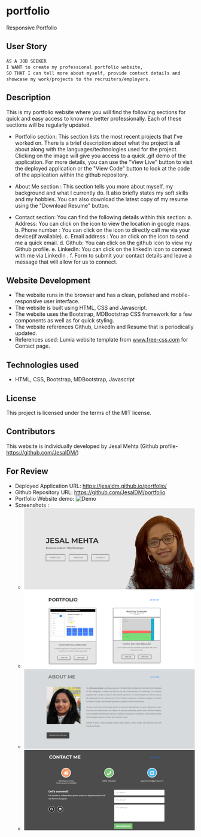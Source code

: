 # portfolio
Responsive Portfolio

## User Story

```
AS A JOB SEEKER
I WANT to create my professional portfolio website,
SO THAT I can tell more about myself, provide contact details and showcase my work/projects to the recruiters/employers.

```

## Description

This is my portfolio website where you will find the following sections for quick and easy access to know me better professionally. Each of these sections will be regularly updated.

 - Portfolio section: This section lists the most recent projects that I've worked on. There is a brief description about what the project is all about along with the languages/technologies used for the project. Clicking on the image will give you access to a quick .gif demo of the application. For more details, you can use the "View Live" button to visit the deployed application or the "View Code" button to look at the code of the application within the github repository.

- About Me section : This section tells you more about myself, my background and what I currently do. It also briefly  states my soft skills and my hobbies. You can also download the latest copy of my resume using the "Download Resume" button.

 - Contact section: You can find the following details within this section:
    a. Address: You can click on the icon to view the location in google maps.
    b. Phone number : You can click on the icon to directly call me via your device(if available).
    c. Email address : You an click on the icon to send me a quick email.
    d. Github: You can click on the github icon to view my Github profile.
    e. LinkedIn: You can click on the linkedIn icon to connect with me via LinkedIn .
    f. Form to submit your contact details and leave a message that will allow for us to connect.


## Website Development
- The website runs in the browser and has a clean, polished and mobile-responsive user interface.
- The website is built using HTML, CSS and Javascript.
- The website uses the Bootstrap, MDBootstrap CSS framework for a few components as well as for quick styling.
- The website references Github, LinkedIn and Resume that is periodically updated. 
- References used: Lumia website template from www.free-css.com for Contact page.

## Technologies used
-  HTML, CSS, Bootstrap, MDBootstrap, Javascript

## License
This project is licensed under the terms of the MIT license.

## Contributors
This website is individually developed by Jesal Mehta (Github profile- https://github.com/JesalDM/)

## For Review

* Deployed Application URL: https://jesaldm.github.io/portfolio/
* Github Repository URL: https://github.com/JesalDM/portfolio
* Portfolio Website demo: ![Demo](./assets/images/Jesal_Mehta-Portfolio.gif)
* Screenshots : 
    - ![Screenshot](./assets/images/Home-page.png)
    - ![Screenshot](./assets/images/Portfolio-page.png)
    - ![Screenshot](./assets/images/About-me-page.png)
    - ![Screenshot](./assets/images/Contact-page.png)